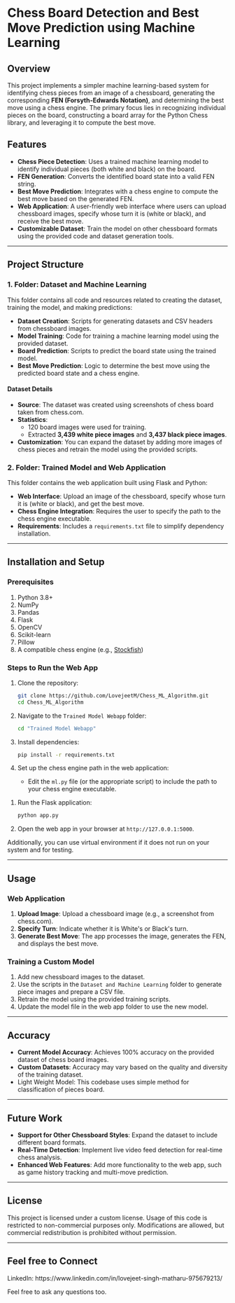 # Chess Board Detection and Best Move Prediction using Machine Learning

## Overview

This project implements a simpler machine learning-based system for identifying chess pieces from an image of a chessboard, generating the corresponding **FEN (Forsyth-Edwards Notation)**, and determining the best move using a chess engine. The primary focus lies in recognizing individual pieces on the board, constructing a board array for the Python Chess library, and leveraging it to compute the best move.

## Features

- **Chess Piece Detection**: Uses a trained machine learning model to identify individual pieces (both white and black) on the board.
- **FEN Generation**: Converts the identified board state into a valid FEN string.
- **Best Move Prediction**: Integrates with a chess engine to compute the best move based on the generated FEN.
- **Web Application**: A user-friendly web interface where users can upload chessboard images, specify whose turn it is (white or black), and receive the best move.
- **Customizable Dataset**: Train the model on other chessboard formats using the provided code and dataset generation tools.

---

## Project Structure

### 1. Folder: **Dataset and Machine Learning**

This folder contains all code and resources related to creating the dataset, training the model, and making predictions:

- **Dataset Creation**: Scripts for generating datasets and CSV headers from chessboard images.
- **Model Training**: Code for training a machine learning model using the provided dataset.
- **Board Prediction**: Scripts to predict the board state using the trained model.
- **Best Move Prediction**: Logic to determine the best move using the predicted board state and a chess engine.

#### Dataset Details

- **Source**: The dataset was created using screenshots of chess board taken from chess.com.
- **Statistics**:
  - 120 board images were used for training.
  - Extracted **3,439 white piece images** and **3,437 black piece images**.
- **Customization**: You can expand the dataset by adding more images of chess pieces and retrain the model using the provided scripts.

### 2. Folder: **Trained Model and Web Application**

This folder contains the web application built using Flask and Python:

- **Web Interface**: Upload an image of the chessboard, specify whose turn it is (white or black), and get the best move.
- **Chess Engine Integration**: Requires the user to specify the path to the chess engine executable.
- **Requirements**: Includes a `requirements.txt` file to simplify dependency installation.

---

## Installation and Setup

### Prerequisites

1. Python 3.8+
2. NumPy
3. Pandas
4. Flask
5. OpenCV
6. Scikit-learn
7. Pillow
8. A compatible chess engine (e.g., [Stockfish](https://stockfishchess.org/))

### Steps to Run the Web App

1. Clone the repository:

   ```bash
   git clone https://github.com/LovejeetM/Chess_ML_Algorithm.git
   cd Chess_ML_Algorithm
   ```

2. Navigate to the `Trained Model Webapp` folder:

   ```bash
   cd "Trained Model Webapp"
   ```

3. Install dependencies:

   ```bash
   pip install -r requirements.txt
   ```

4. Set up the chess engine path in the web application:

   - Edit the `ml.py` file (or the appropriate script) to include the path to your chess engine executable.

1) Run the Flask application:

   ```bash
   python app.py
   ```

2) Open the web app in your browser at `http://127.0.0.1:5000`.

Additionally, you can use virtual environment if it does not run on your system and for testing.

---

## Usage

### Web Application

1. **Upload Image**: Upload a chessboard image (e.g., a screenshot from chess.com).
2. **Specify Turn**: Indicate whether it is White's or Black's turn.
3. **Generate Best Move**: The app processes the image, generates the FEN, and displays the best move.

### Training a Custom Model

1. Add new chessboard images to the dataset.
2. Use the scripts in the `Dataset and Machine Learning` folder to generate piece images and prepare a CSV file.
3. Retrain the model using the provided training scripts.
4. Update the model file in the web app folder to use the new model.

---

## Accuracy

- **Current Model Accuracy**: Achieves 100% accuracy on the provided dataset of chess board images.
- **Custom Datasets**: Accuracy may vary based on the quality and diversity of the training dataset.
- Light Weight Model: This codebase uses simple method for classification of pieces board.

---

## Future Work

- **Support for Other Chessboard Styles**: Expand the dataset to include different board formats.
- **Real-Time Detection**: Implement live video feed detection for real-time chess analysis.
- **Enhanced Web Features**: Add more functionality to the web app, such as game history tracking and multi-move prediction.

---

## License

This project is licensed under a custom license. Usage of this code is restricted to non-commercial purposes only. Modifications are allowed, but commercial redistribution is prohibited without permission.

---

## Feel free to Connect

LinkedIn: https\://www\.linkedin.com/in/lovejeet-singh-matharu-975679213/ 

Feel free to ask any questions too.
